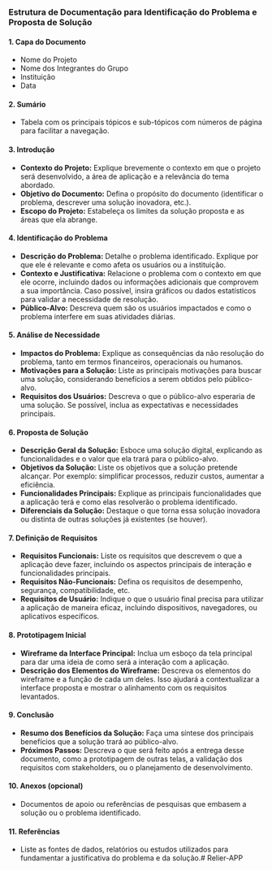 ### Estrutura de Documentação para Identificação do Problema e Proposta de Solução

#### 1. **Capa do Documento**
   - Nome do Projeto
   - Nome dos Integrantes do Grupo
   - Instituição
   - Data

#### 2. **Sumário**
   - Tabela com os principais tópicos e sub-tópicos com números de página para facilitar a navegação.

#### 3. **Introdução**
   - **Contexto do Projeto:** Explique brevemente o contexto em que o projeto será desenvolvido, a área de aplicação e a relevância do tema abordado.
   - **Objetivo do Documento:** Defina o propósito do documento (identificar o problema, descrever uma solução inovadora, etc.).
   - **Escopo do Projeto:** Estabeleça os limites da solução proposta e as áreas que ela abrange.

#### 4. **Identificação do Problema**
   - **Descrição do Problema:** Detalhe o problema identificado. Explique por que ele é relevante e como afeta os usuários ou a instituição.
   - **Contexto e Justificativa:** Relacione o problema com o contexto em que ele ocorre, incluindo dados ou informações adicionais que comprovem a sua importância. Caso possível, insira gráficos ou dados estatísticos para validar a necessidade de resolução.
   - **Público-Alvo:** Descreva quem são os usuários impactados e como o problema interfere em suas atividades diárias.

#### 5. **Análise de Necessidade**
   - **Impactos do Problema:** Explique as consequências da não resolução do problema, tanto em termos financeiros, operacionais ou humanos.
   - **Motivações para a Solução:** Liste as principais motivações para buscar uma solução, considerando benefícios a serem obtidos pelo público-alvo.
   - **Requisitos dos Usuários:** Descreva o que o público-alvo esperaria de uma solução. Se possível, inclua as expectativas e necessidades principais.

#### 6. **Proposta de Solução**
   - **Descrição Geral da Solução:** Esboce uma solução digital, explicando as funcionalidades e o valor que ela trará para o público-alvo.
   - **Objetivos da Solução:** Liste os objetivos que a solução pretende alcançar. Por exemplo: simplificar processos, reduzir custos, aumentar a eficiência.
   - **Funcionalidades Principais:** Explique as principais funcionalidades que a aplicação terá e como elas resolverão o problema identificado.
   - **Diferenciais da Solução:** Destaque o que torna essa solução inovadora ou distinta de outras soluções já existentes (se houver).

#### 7. **Definição de Requisitos**
   - **Requisitos Funcionais:** Liste os requisitos que descrevem o que a aplicação deve fazer, incluindo os aspectos principais de interação e funcionalidades principais.
   - **Requisitos Não-Funcionais:** Defina os requisitos de desempenho, segurança, compatibilidade, etc.
   - **Requisitos de Usuário:** Indique o que o usuário final precisa para utilizar a aplicação de maneira eficaz, incluindo dispositivos, navegadores, ou aplicativos específicos.
   
#### 8. **Prototipagem Inicial**
   - **Wireframe da Interface Principal:** Inclua um esboço da tela principal para dar uma ideia de como será a interação com a aplicação.
   - **Descrição dos Elementos do Wireframe:** Descreva os elementos do wireframe e a função de cada um deles. Isso ajudará a contextualizar a interface proposta e mostrar o alinhamento com os requisitos levantados.

#### 9. **Conclusão**
   - **Resumo dos Benefícios da Solução:** Faça uma síntese dos principais benefícios que a solução trará ao público-alvo.
   - **Próximos Passos:** Descreva o que será feito após a entrega desse documento, como a prototipagem de outras telas, a validação dos requisitos com stakeholders, ou o planejamento de desenvolvimento.

#### 10. **Anexos (opcional)**
   - Documentos de apoio ou referências de pesquisas que embasem a solução ou o problema identificado.

#### 11. **Referências**
   - Liste as fontes de dados, relatórios ou estudos utilizados para fundamentar a justificativa do problema e da solução.# Relier-APP
